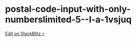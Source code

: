 # postal-code-input-with-only-numberslimited-5--l-a-1vsjuq

[Edit on StackBlitz ⚡️](https://stackblitz.com/edit/postal-code-input-with-only-numberslimited-5--l-a-1vsjuq)